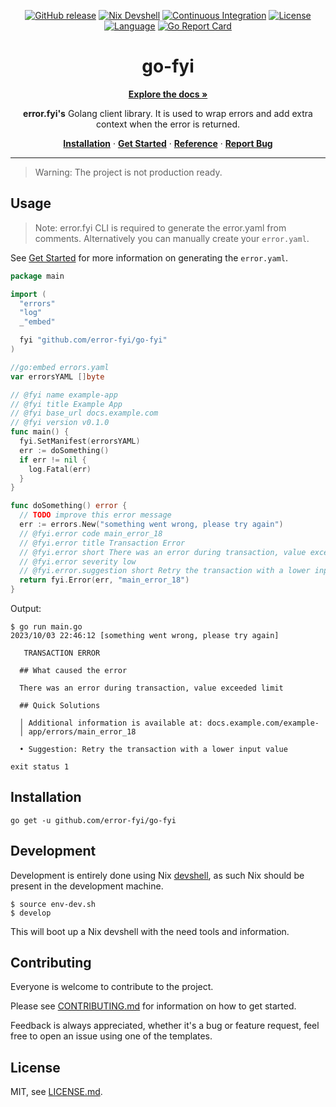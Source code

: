 <!-- markdownlint-configure-file {
  "MD013": {
    "code_blocks": false,
    "tables": false
  },
  "MD033": false,
  "MD041": false
} -->

<a name="readme-top"></a>

<div align="center">

[![GitHub release](https://img.shields.io/github/v/release/error-fyi/go-fyi?color=green&style=for-the-badge)](https://github.com/error-fyi/go-fyi/releases)
[![Nix Devshell](https://img.shields.io/badge/nix-devshell-blue?logo=NixOS&style=for-the-badge)](https://github.com/error-fyi/go-fyi)
[![Continuous Integration](https://img.shields.io/github/actions/workflow/status/tfadeyi/errors/ci.yml?branch=main&style=for-the-badge)](https://github.com/error-fyi/go-fyi/actions/workflows/ci.yml)
[![License](https://img.shields.io/badge/License-MIT-yellowgreen.svg?style=for-the-badge)](https://github.com/tfadeyi/errors/blob/main/LICENSE)
[![Language](https://img.shields.io/github/go-mod/go-version/error-fyi/go-fyi?style=for-the-badge)](https://github.com/error-fyi/go-fyi)
[![Go Report Card](https://goreportcard.com/badge/github.com/error-fyi/go-fyi?style=for-the-badge)](https://goreportcard.com/report/github.com/error-fyi/go-fyi)


# go-fyi

<p align="center">

<a href="https://docs.error.fyi"><strong>Explore the docs »</strong></a>

**error.fyi's** Golang client library. It is used to wrap errors and add extra context when the error is returned.

<a href="#Installation">**Installation**</a>
·
<a href="https://docs.error.fyi/docs/intro">**Get Started**</a>
·
<a href="https://docs.error.fyi/docs/libraries/go">**Reference**</a>
·
<a href="https://github.com/error-fyi/go-fyi/issues">**Report Bug**</a>


</p>

</div>

---

> Warning:
> The project is not production ready.

## Usage

> Note:
> error.fyi CLI is required to generate the error.yaml from comments. Alternatively you can manually create your `error.yaml`.

See [Get Started](https://docs.error.fyi/docs/intro) for more information on generating the `error.yaml`.

```go
package main

import (
  "errors"
  "log"
  _"embed"

  fyi "github.com/error-fyi/go-fyi"
)

//go:embed errors.yaml
var errorsYAML []byte

// @fyi name example-app
// @fyi title Example App
// @fyi base_url docs.example.com
// @fyi version v0.1.0
func main() {
  fyi.SetManifest(errorsYAML)
  err := doSomething()
  if err != nil {
    log.Fatal(err)
  }
}

func doSomething() error {
  // TODO improve this error message
  err := errors.New("something went wrong, please try again")
  // @fyi.error code main_error_18
  // @fyi.error title Transaction Error
  // @fyi.error short There was an error during transaction, value exceeded limit
  // @fyi.error severity low
  // @fyi.error.suggestion short Retry the transaction with a lower input value
  return fyi.Error(err, "main_error_18")
}
```

Output:

```shell
$ go run main.go
2023/10/03 22:46:12 [something went wrong, please try again]

   TRANSACTION ERROR                                                          
                                                                              
  ## What caused the error                                                    
                                                                              
  There was an error during transaction, value exceeded limit                 
                                                                              
  ## Quick Solutions                                                          
                                                                              
  │ Additional information is available at: docs.example.com/example-          
  │ app/errors/main_error_18                                                   
                                                                              
  • Suggestion: Retry the transaction with a lower input value                

exit status 1
```

## Installation

```shell
go get -u github.com/error-fyi/go-fyi
```

## Development

Development is entirely done using Nix [devshell](https://numtide.github.io/devshell), as such Nix should be present in the development machine.

```shell
$ source env-dev.sh
$ develop
```

This will boot up a Nix devshell with the need tools and information.

## Contributing

Everyone is welcome to contribute to the project.

Please see [CONTRIBUTING.md](.github/CONTRIBUTING.md) for information on how to get started.

Feedback is always appreciated, whether it's a bug or feature request, feel free to open an issue using one of the templates.

## License
MIT, see [LICENSE.md](./LICENSE).
